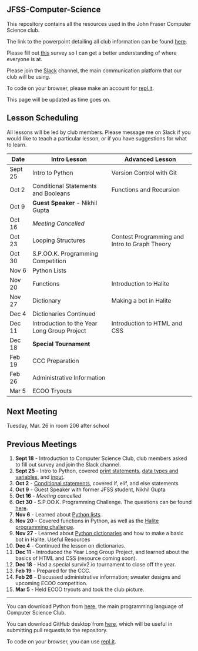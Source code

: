 JFSS-Computer-Science
---
This repository contains all the resources used in the John Fraser Computer Science club. 

The link to the powerpoint detailing all club information can be found [here](https://goo.gl/uJyiEY).

Please fill out [this](https://drive.google.com/open?id=1ZNMRf6A26U0Sfcl_VRzdBuAz0KSdBCMS4lb1doAzk2k) survey so I can get a better understanding of where everyone is at.

Please join the [Slack](https://join.slack.com/t/jfss-compsci/shared_invite/enQtNDM3MzY1Mzk1ODExLWYzM2ZjYzA3N2ViYzM5ZmMyZWYxZTMzMDZmMGI2YTllMDY2NDA4ZGY5NmI2MjM3OGY1YWI5ZmY3MmEzOThmODI) channel, the main communication platform that our club will be using.

To code on your browser, please make an account for [repl.it](https://repl.it).

This page will be updated as time goes on.

Lesson Scheduling
---
All lessons will be led by club members. Please message me on Slack if you would like to teach a particular lesson, or if you have suggestions for what to learn.

| Date    | Intro Lesson                                         | Advanced Lesson                               |
|---------|------------------------------------------------------|-----------------------------------------------|
| Sept 25 | Intro to Python                                      | Version Control with Git                      |
| Oct 2   | Conditional Statements and Booleans                  | Functions and Recursion                       |
| Oct 9   | **Guest Speaker** - Nikhil Gupta                     |                                               |
| Oct 16  | _Meeting Cancelled_                                  |                                               |
| Oct 23  | Looping Structures                                   | Contest Programming and Intro to Graph Theory |
| Oct 30  | S.P.OO.K. Programming Competition                    |                                               |
| Nov 6   | Python Lists                                         |                                               |
| Nov 20  | Functions                                            | Introduction to Halite                        |
| Nov 27  | Dictionary                                           | Making a bot in Halite                        |
| Dec 4   | Dictionaries Continued                               |                                               | 
| Dec 11  | Introduction to the Year Long Group Project          | Introduction to HTML and CSS                  |
| Dec 18  | **Special Tournament**                               |                                               |
| Feb 19  | CCC Preparation                                      |                                               |
| Feb 26  | Administrative Information                           |                                               |
| Mar 5   | ECOO Tryouts                                         |                                               |

Next Meeting
---
Tuesday, Mar. 26 in room 206 after school

Previous Meetings
---
1. **Sept 18** - Introduction to Computer Science Club, club members asked to fill out survey and join the Slack channel.
2. **Sept 25** - Intro to Python, covered [print statements](https://github.com/JasonYG/Computer-Science-Club/tree/master/Introduction%20to%20Python/00%20-%20Basics), [data types and variables](https://github.com/JasonYG/Computer-Science-Club/tree/master/Introduction%20to%20Python/01%20-%20Input-Output%2C%20Variables%2C%20and%20Data%20Types), and [input](https://github.com/JasonYG/Computer-Science-Club/tree/master/Introduction%20to%20Python/01%20-%20Input-Output%2C%20Variables%2C%20and%20Data%20Types).
3. **Oct 2** - [Conditional statements](https://github.com/JasonYG/Computer-Science-Club/tree/master/Introduction%20to%20Python/02%20-%20Conditional%20Statements), covered if, elif, and else statements
4. **Oct 9** - Guest Speaker with former JFSS student, Nikhil Gupta
5. **Oct 16** - _Meeting cancelled_
6. **Oct 30** - S.P.OO.K. Programming Challenge. The questions can be found [here](https://drive.google.com/open?id=1aAGEjZ1-BLZF090NRUaxOOGBmt2bm8P2).
7. **Nov 6** - Learned about [Python lists](https://github.com/JasonYG/Computer-Science-Club/tree/master/Introduction%20to%20Python/04%20-%20Lists).
8. **Nov 20** - Covered functions in Python, as well as the [Halite programming challenge](https://halite.io/about/).
9. **Nov 27** - Learned about [Python dictionaries](https://github.com/JasonYG/Computer-Science-Club/tree/master/Introduction%20to%20Python/05%20-%20Dictionaries) and how to make a basic bot in Halite.
Useful Resources
10. **Dec 4** - Continued the lesson on dictionaries.
11. **Dec 11** - Introduced the Year Long Group Project, and learned about the basics of HTML and CSS (resource coming soon).
12. **Dec 18** - Had a special surviv2.io tournament to close off the year.
13. **Feb 19** - Prepared for the CCC.
14. **Feb 26** - Discussed administrative information; sweater designs and upcoming ECOO competition.
15. **Mar 5** - Held ECOO tryouts and took the club picture.
---
You can download Python from [here](https://www.python.org/downloads/), the main programming language of Computer Science Club.

You can download GitHub desktop from [here](https://desktop.github.com/), which will be useful in submitting pull requests to the repository.

To code on your browser, you can use [repl.it](https://repl.it).
